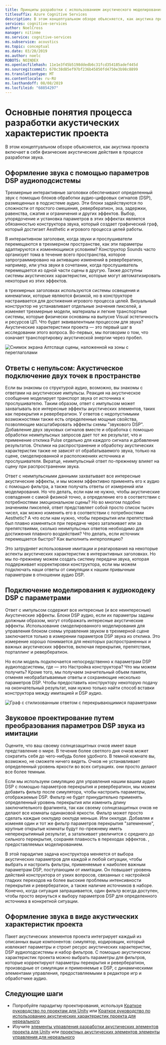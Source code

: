 ```yaml
---
title: Принципы разработки с использованием акустического моделирования
titlesuffix: Azure Cognitive Services
description: В этом концептуальном обзоре объясняется, как акустика проекта интегрирует акустическое моделирование в процесс разработки звука.
services: cognitive-services
author: NoelCross
manager: nitinme
ms.service: cognitive-services
ms.subservice: acoustics
ms.topic: conceptual
ms.date: 03/20/2019
ms.author: noelc
ROBOTS: NOINDEX
ms.openlocfilehash: 11e1e3f45b5198ddedb6c31fcd354185adef445d
ms.sourcegitcommit: 670c38d85ef97bf236b45850fd4750e3b98c8899
ms.translationtype: MT
ms.contentlocale: ru-RU
ms.lasthandoff: 08/08/2019
ms.locfileid: "68854297"
---
```

# <a name="project-acoustics-design-process-concepts"></a>Основные понятия процесса разработки акустических характеристик проекта

В этом концептуальном обзоре объясняется, как акустика проекта включает в себя физические акустические действия в процессе разработки звука.

## <a name="sound-design-with-audio-dsp-parameters"></a>Оформление звука с помощью параметров DSP аудиоподсистемы

Трехмерные интерактивные заголовки обеспечивают определенный звук с помощью блоков обработки аудио-цифровых сигналов (DSP), размещенных в подсистеме аудио. Эти блоки задействуются по сложности от простого смешения, ревербератион, эха, задержки, равенства, сжатия и ограничения и других эффектов. Выбор, упорядочение и установка параметров в этих эффектах является обязанностью конструктора звука, который создает графический граф, который достигает Aesthetic и игрового процесса целей работы.

В интерактивном заголовке, когда звуки и прослушиватели перемещаются в трехмерном пространстве, как эти параметры адаптируются к изменяющимся условиям? Конструктор Sounds часто организует тома в течение всего пространства, которое запрограммировано на активацию изменений в ревербератион, например, или утка звуки в сочетании, когда прослушиватель перемещается из одной части сцены в другую. Также доступны системы акустических характеристик, которые могут автоматизировать некоторые из этих эффектов.

в трехмерных заголовках используются системы освещения и кинематики, которые являются физикой, но в конструкторе настраивается для достижения игрового процесса целей. Визуальный конструктор не устанавливает отдельные значения пикселей, а изменяет трехмерные модели, материалы и легкие транспортные системы, которые физически основаны на выпуске Visual эстетичность и ресурсов ЦП. Что будет эквивалентным процессом для звука? Акустические характеристики проекта — это первый шаг в исследовании этого вопроса. Во-первых, мы поговорим о том, что означает транспортировку акустической энергии через пробел.

![Снимок экрана Алтспаце сцены, наложенной на зоны с переглаголами](media/reverb-zones-altspace.png)

## <a name="impulse-responses-acoustically-connecting-two-points-in-space"></a>Ответы с непульсом: Акустическое подключение двух точек в пространстве

Если вы знакомы со структурой аудио, возможно, вы знакомы с ответами на акустические импульсы. Реакция на акустическое сообщение моделирует транспорт звука от источника к прослушивателю. Таким образом, ответ с импульсом может захватывать все интересные эффекты акустических элементов, таких как перекрытия и ревербератион. У ответов с недопустимыми возможностями также есть определенные мощные свойства, позволяющие масштабировать эффекты схемы "звукового DSP". Добавление двух звуковых сигналов вместе и обработка с помощью обработки неимпульсных запросов дает тот же результат, что и применение отклика Pulse отдельно для каждого сигнала и добавление результатов. Отклики на распространение и обработку акустических характеристик также не зависят от обрабатываемого звука, только на сцене, смоделированной и расположениях источника и прослушивателя. Вкратце, неимпульсный ответ по-прежнему влияет на сцену при распространении звука.

Ответ с неимпульсными данными захватывает все интересные акустические эффекты, и мы можем эффективно применять его к аудио с помощью фильтра, а также получать ответы от измерений или моделирования. Но что делать, если нам не нужно, чтобы акустические совпадения с самой физикой точно, а определение его в соответствии с потребностями эмоциональном сцены? Но во многом подобно значениям пикселей, ответ представляет собой просто список тысяч чисел, как можно изменить его в соответствии с потребностями Aesthetic? А что если нам нужно, чтобы перекрытия или препятствий был плавно изменяться при передаче через заталкивает или за препятствиями, сколько неимпульсных ответов необходимо для достижения плавного воздействия? Что делать, если источник перемещается быстро? Как выполнить интерполяцию?

Это затрудняет использование имитации и реагирования на некоторые аспекты акустических характеристик в интерактивных заголовках. Но мы по-прежнему можем создать систему передачи звука, которая поддерживает корректировки конструктора, если мы можем подключать наши ответы от симуляции к нашим привычным параметрам в отношении аудио DSP.

## <a name="connecting-simulation-to-audio-dsp-with-parameters"></a>Подключение моделирования к аудиокодеку DSP с параметрами

Ответ с импульсом содержит все интересные (и все неинтересные) Акустические эффекты. Блоки DSP аудио, если их параметры заданы должным образом, могут отображать интересные акустические эффекты. Использование смоделированного моделирования для управления блоком схемы управления звуком в трехмерной сцене заключается только в измерении параметров DSP звука из отклика. Это измерение хорошо понимается для некоторых распространенных и важных акустических эффектов, включая перекрытия, препятствия, порталлинг и ревербератион.

Но если модель подключается непосредственно к параметрам DSP аудиоподсистемы, где — это Настройка конструктора? Что мы можем получить? Кроме того, мы получаем значительный объем памяти, отменяя необрабатываемые ответы и сохраняющие несколько параметров DSP. Чтобы предоставить конструктору некоторую подачу на окончательный результат, нам нужно только найти способ вставки конструктора между имитацией и DSP аудио.

![Граф с стилизованным ответом с перекрывающимися параметрами](media/acoustic-parameters.png)

## <a name="sound-design-by-transforming-audio-dsp-parameters-from-simulation"></a>Звуковое проектирование путем преобразования параметров DSP звука из имитации

Оцените, что ваш своему солнцезащитных очков имеет ваше представление о мире. В течение более светлого дня очков может сократить себя до чего-нибудь более удобного. В темной комнате вы, возможно, не сможете ничего видеть. Очков не устанавливает определенный уровень яркости во всех ситуациях. они просто делают все более темным.

Если мы используем симуляцию для управления нашим вашим аудио DSP с помощью параметров перекрытия и ревербератион, мы можем добавить фильтр после симулятора, чтобы настроить параметры, отображаемые DSP. Фильтр не будет принудительно применять определенный уровень перекрытия или изменить длину заключительного фрагмента, так как своему солнцезащитных очков не делают все комнаты одинаковой яркости. Фильтр может просто сделать каждые окклудер окклуде меньше. Или окклуде. Добавляя и изменяя один и тот же фильтр параметров перекрытия "затемнение", крупные открытые комнаты будут по-прежнему иметь неперекрытияный результат, а заталкивает увеличится с среднего до сильного перекрытия, сохраняя плавность в переходах эффектов. , предоставляемых моделированием.

В этой парадигме задача конструктора меняется от выбора акустических параметров для каждой и любой ситуации, чтобы выбрать и настроить фильтры, применяемые к наиболее важным параметрам DSP, поступающим от имитации. Он повышает уровень действий конструктора от узких вопросов, связанных с настройкой гладких переходов на более высокие проблемы интенсивности перекрытия и ревербератион, а также наличие источников в наборе. Конечно, когда ситуация запрашивается, один фильтр всегда доступен, чтобы просто вернуться к выбору параметров DSP для определенного источника в конкретной ситуации.

## <a name="sound-design-in-project-acoustics"></a>Оформление звука в виде акустических характеристик проекта

Пакет акустических элементов проекта интегрирует каждый из описанных выше компонентов: симулятор, кодировщик, который извлекает параметры и строит ресурс акустических характеристик, DSP аудиоподсистемы и набор фильтров. С помощью акустических характеристик проекта можно выбрать параметры для фильтров, которые корректируют параметры перекрытия и ревербератион, производные от симуляции и применяемые к DSP, с динамическими элементами управления, предоставляемыми в редакторе игр и обработчике аудио.

## <a name="next-steps"></a>Следующие шаги
* Попробуйте парадигму проектирования, используя [Краткое руководство по проектам для Unity](unity-quickstart.md) или [Краткое руководство по использованию акустических характеристик проекта для нереального](unreal-quickstart.md)
* Изучите [элементы управления разработки акустических элементов проекта для Unity](unity-workflow.md) или [проектных акустических элементов элементы управления для нереального](unreal-workflow.md)

